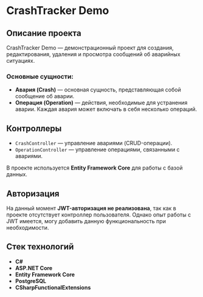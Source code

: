 # CrashTracker Demo

## Описание проекта
CrashTracker Demo — демонстрационный проект для создания, редактирования, удаления и просмотра сообщений об аварийных ситуациях.

### Основные сущности:
- **Авария (Crash)** — основная сущность, представляющая собой сообщение об аварии.
- **Операция (Operation)** — действия, необходимые для устранения аварии. Каждая авария может включать в себя несколько операций.

## Контроллеры
- `CrashController` — управление авариями (CRUD-операции).
- `OperationController` — управление операциями, связанными с авариями.

В проекте используется  **Entity Framework Core** для работы с базой данных. 

## Авторизация
На данный момент **JWT-авторизация не реализована**, так как в проекте отсутствует контроллер пользователя. Однако опыт работы с JWT имеется, могу добавить данную функциональность при необходимости.

## Стек технологий
- **C#**
- **ASP.NET Core**
- **Entity Framework Core**
- **PostgreSQL**
- **CSharpFunctionalExtensions**

